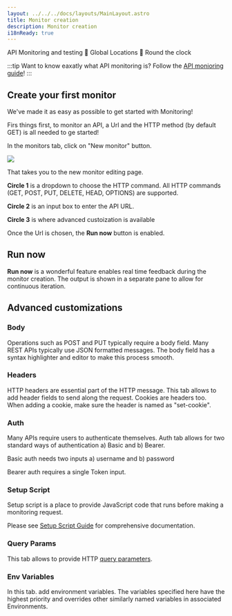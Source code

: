 ```yaml
---
layout: ../../../docs/layouts/MainLayout.astro
title: Monitor creation
description: Monitor creation
i18nReady: true
---
```

API Monitoring and testing 🚀  Global Locations   🚀  Round the clock

:::tip
Want to know eaxatly what API monitoring is? Follow the [API monioring guide](/docs/en/guides/api-monitoring/)!
:::

## Create your first monitor

We've made it as easy as possible to get started with Monitoring!

Firs things first, to monitor an API, a Url and the HTTP method (by default GET) is all needed to ge started!

In the monitors tab, click on "New monitor" button.

<div>
  <img src='/webapp/new-monitor-url.png'>
</div>

That takes you to the new monitor editing page.

**Circle 1** is a dropdown to choose the HTTP command.  All HTTP commands (GET, POST, PUT, DELETE, HEAD, OPTIONS) are supported.

**Circle 2** is an input box to enter the API URL.

**Circle 3** is where advanced custoization is available

Once the Url is chosen, the **Run now** button is enabled.

## Run now

  **Run now** is a wonderful feature enables real time feedback during the monitor creation.  The output is shown in a separate pane to allow for continuous iteration.

## Advanced customizations

### Body
Operations such as POST and PUT typically require a body field.  Many REST APIs typically use JSON formatted messages.  The body field has a syntax highlighter and editor to make this process smooth.

### Headers

HTTP headers are essential part of the HTTP message. This tab allows to add header fields to send along the request.  Cookies are headers too.  When adding a cookie, make sure the header is named as "set-cookie".


### Auth

Many APIs require users to authenticate themselves.  Auth tab allows for two standard ways of authentication a) Basic and b) Bearer.

Basic auth needs two inputs a) username and b) password

Bearer auth requires a single Token input.

###  Setup Script

Setup script is a place to provide JavaScript code that runs before making a monitoring request.

Please see [Setup Script Guide](/en/setup-script-guide) for comprehensive documentation.

### Query Params
This tab allows to provide HTTP [query parameters](https://en.wikipedia.org/wiki/Query_string).

### Env Variables
In this tab. add environment variables.  The variables specified here have the highest priority and overrides other similarly named variables in associated Environments.


